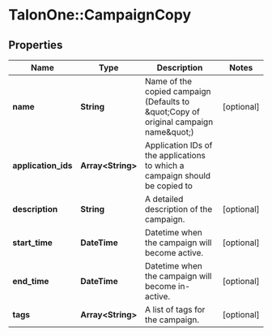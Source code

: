 # TalonOne::CampaignCopy

## Properties
Name | Type | Description | Notes
------------ | ------------- | ------------- | -------------
**name** | **String** | Name of the copied campaign (Defaults to \&quot;Copy of original campaign name\&quot;) | [optional] 
**application_ids** | **Array&lt;String&gt;** | Application IDs of the applications to which a campaign should be copied to | 
**description** | **String** | A detailed description of the campaign. | [optional] 
**start_time** | **DateTime** | Datetime when the campaign will become active. | [optional] 
**end_time** | **DateTime** | Datetime when the campaign will become in-active. | [optional] 
**tags** | **Array&lt;String&gt;** | A list of tags for the campaign. | [optional] 


